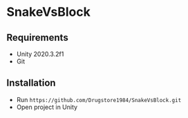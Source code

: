 # SnakeVsBlock
## Requirements

* Unity 2020.3.2f1
* Git

## Installation

* Run `https://github.com/Drugstore1984/SnakeVsBlock.git`
* Open project in Unity
